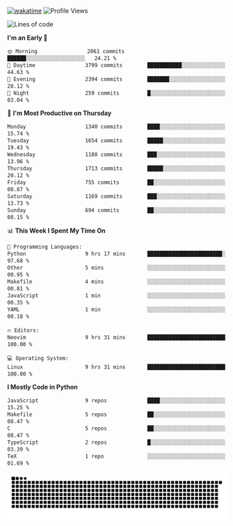 [![wakatime](https://wakatime.com/badge/user/b920b284-3cde-4cd4-b72e-f7f22d050b16.svg)](https://wakatime.com/@b920b284-3cde-4cd4-b72e-f7f22d050b16)
![Profile Views](http://img.shields.io/badge/Profile%20Views-4586-blue)
<!--START_SECTION:waka-->
![Lines of code](https://img.shields.io/badge/From%20Hello%20World%20I%27ve%20Written-6.3%20million%20lines%20of%20code-blue)

**I'm an Early 🐤** 

```text
🌞 Morning                2061 commits        ██████░░░░░░░░░░░░░░░░░░░   24.21 % 
🌆 Daytime                3799 commits        ███████████░░░░░░░░░░░░░░   44.63 % 
🌃 Evening                2394 commits        ███████░░░░░░░░░░░░░░░░░░   28.12 % 
🌙 Night                  259 commits         █░░░░░░░░░░░░░░░░░░░░░░░░   03.04 % 
```
📅 **I'm Most Productive on Thursday** 

```text
Monday                   1340 commits        ████░░░░░░░░░░░░░░░░░░░░░   15.74 % 
Tuesday                  1654 commits        █████░░░░░░░░░░░░░░░░░░░░   19.43 % 
Wednesday                1188 commits        ███░░░░░░░░░░░░░░░░░░░░░░   13.96 % 
Thursday                 1713 commits        █████░░░░░░░░░░░░░░░░░░░░   20.12 % 
Friday                   755 commits         ██░░░░░░░░░░░░░░░░░░░░░░░   08.87 % 
Saturday                 1169 commits        ███░░░░░░░░░░░░░░░░░░░░░░   13.73 % 
Sunday                   694 commits         ██░░░░░░░░░░░░░░░░░░░░░░░   08.15 % 
```


📊 **This Week I Spent My Time On** 

```text
💬 Programming Languages: 
Python                   9 hrs 17 mins       ████████████████████████░   97.68 % 
Other                    5 mins              ░░░░░░░░░░░░░░░░░░░░░░░░░   00.95 % 
Makefile                 4 mins              ░░░░░░░░░░░░░░░░░░░░░░░░░   00.81 % 
JavaScript               1 min               ░░░░░░░░░░░░░░░░░░░░░░░░░   00.35 % 
YAML                     1 min               ░░░░░░░░░░░░░░░░░░░░░░░░░   00.18 % 

🔥 Editors: 
Neovim                   9 hrs 31 mins       █████████████████████████   100.00 % 

💻 Operating System: 
Linux                    9 hrs 31 mins       █████████████████████████   100.00 % 
```

**I Mostly Code in Python** 

```text
JavaScript               9 repos             ████░░░░░░░░░░░░░░░░░░░░░   15.25 % 
Makefile                 5 repos             ██░░░░░░░░░░░░░░░░░░░░░░░   08.47 % 
C                        5 repos             ██░░░░░░░░░░░░░░░░░░░░░░░   08.47 % 
TypeScript               2 repos             █░░░░░░░░░░░░░░░░░░░░░░░░   03.39 % 
TeX                      1 repo              ░░░░░░░░░░░░░░░░░░░░░░░░░   01.69 % 
```




<!--END_SECTION:waka-->
![Snake animation](https://raw.githubusercontent.com/timmypidashev/timmypidashev/main/commits.svg)

